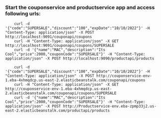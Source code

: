 ### Start the couponservice and productservice app and access following urls:

		curl -d '{"code":"SUPERSALE","discount":"100","expDate":"10/10/2022"}' -H "Content-Type: application/json" -X POST http://localhost:9091/couponapi/coupons
		curl -H "Content-Type: application/json" -X GET http://localhost:9091/couponapi/coupons/SUPERSALE
		curl -d '{"name":"MAC","description":"Its Cool","price":2000,"couponCode":"SUPERSALE"}' -H "Content-Type: application/json" -X POST http://localhost:9090/productapi/products

		curl -d '{"code":"SUPERSALE","discount":"100","expDate":"10/10/2022"}' -H "Content-Type: application/json" -X POST http://couponservice-env-1.eba-4xhmqdcp.us-east-2.elasticbeanstalk.com/couponapi/coupons
		curl -H "Content-Type: application/json" -X GET http://couponservice-env-1.eba-4xhmqdcp.us-east-2.elasticbeanstalk.com/couponapi/coupons/SUPERSALE
		curl -d '{"name":"MAC","description":"Its Cool","price":2000,"couponCode":"SUPERSALE"}' -H "Content-Type: application/json" -X POST http://Productservice-env.eba-zpmp33j2.us-east-2.elasticbeanstalk.com/productapi/products
